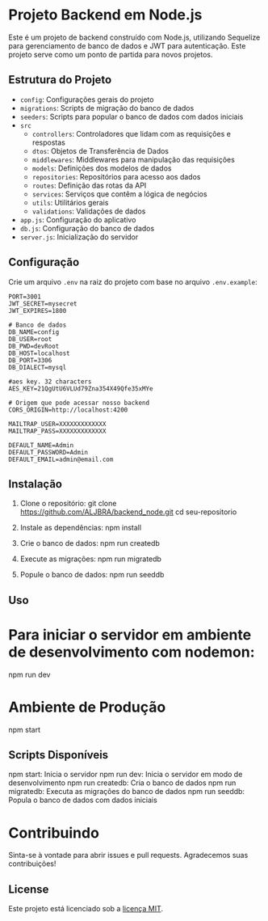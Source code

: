# Projeto Backend em Node.js

Este é um projeto de backend construído com Node.js, utilizando Sequelize para gerenciamento de banco de dados e JWT para autenticação. Este projeto serve como um ponto de partida para novos projetos.

## Estrutura do Projeto

- `config`: Configurações gerais do projeto
- `migrations`: Scripts de migração do banco de dados
- `seeders`: Scripts para popular o banco de dados com dados iniciais
- `src`
  - `controllers`: Controladores que lidam com as requisições e respostas
  - `dtos`: Objetos de Transferência de Dados
  - `middlewares`: Middlewares para manipulação das requisições
  - `models`: Definições dos modelos de dados
  - `repositories`: Repositórios para acesso aos dados
  - `routes`: Definição das rotas da API
  - `services`: Serviços que contêm a lógica de negócios
  - `utils`: Utilitários gerais
  - `validations`: Validações de dados
- `app.js`: Configuração do aplicativo
- `db.js`: Configuração do banco de dados
- `server.js`: Inicialização do servidor

## Configuração

Crie um arquivo `.env` na raiz do projeto com base no arquivo `.env.example`:

```env
PORT=3001
JWT_SECRET=mysecret
JWT_EXPIRES=1800

# Banco de dados
DB_NAME=config
DB_USER=root
DB_PWD=devRoot
DB_HOST=localhost
DB_PORT=3306
DB_DIALECT=mysql

#aes key. 32 characters
AES_KEY=21QgUtU6VLUd79Zna354X49Qfe35xMYe

# Origem que pode acessar nosso backend
CORS_ORIGIN=http://localhost:4200

MAILTRAP_USER=XXXXXXXXXXXXX
MAILTRAP_PASS=XXXXXXXXXXXXX

DEFAULT_NAME=Admin
DEFAULT_PASSWORD=Admin
DEFAULT_EMAIL=admin@email.com
```

## Instalação

1. Clone o repositório:
   git clone https://github.com/ALJBRA/backend_node.git
   cd seu-repositorio

2. Instale as dependências:
   npm install

3. Crie o banco de dados:
   npm run createdb

4. Execute as migrações:
   npm run migratedb

5. Popule o banco de dados:
   npm run seeddb

## Uso

# Para iniciar o servidor em ambiente de desenvolvimento com nodemon:

npm run dev

# Ambiente de Produção

npm start

## Scripts Disponíveis

npm start: Inicia o servidor
npm run dev: Inicia o servidor em modo de desenvolvimento
npm run createdb: Cria o banco de dados
npm run migratedb: Executa as migrações do banco de dados
npm run seeddb: Popula o banco de dados com dados iniciais

# Contribuindo

Sinta-se à vontade para abrir issues e pull requests. Agradecemos suas contribuições!

## License

Este projeto está licenciado sob a [licença MIT](https://opensource.org/licenses/MIT).
